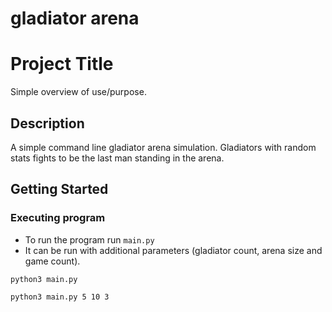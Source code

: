 # gladiator arena
 
# Project Title

Simple overview of use/purpose.

## Description

A simple command line gladiator arena simulation. Gladiators with random stats fights to be the last man standing in the arena.

## Getting Started

### Executing program

* To run the program run ```main.py```
* It can be run with additional parameters (gladiator count, arena size and game count).
```
python3 main.py
```
```
python3 main.py 5 10 3
```